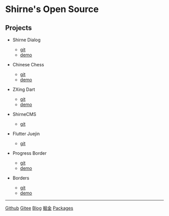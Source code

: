 # Shirne's Open Source

## Projects

* Shirne Dialog
    - [git](https://github.com/shirne/shirne_dialog)
    - [demo](dialog/)

* Chinese Chess
    - [git](https://github.com/shirne/chinese_chess)
    - [demo](chinese_chess/)

* ZXing Dart
    - [git](https://github.com/shirne/zxing-dart)
    - [demo](zxing_demo/)

* ShirneCMS
    - [git](https://github.com/shirne/ShirneCMS)

* Flutter Juejin
    - [git](https://github.com/fluttercandies/flutter_juejin)

* Progress Border
    - [git](https://github.com/shirne/progress_border)
    - [demo](progress_border/)

* Borders
    - [git](https://github.com/shirne/flutter_borders)
    - [demo](borders/)






---
[Github](https://github.com/shirne/) [Gitee](https://gitee.com/shirne/) [Blog](https://shirne.com/) [掘金](https://juejin.cn/user/1179150008458574) [Packages](https://pub.dev/publishers/shirne.com/packages)